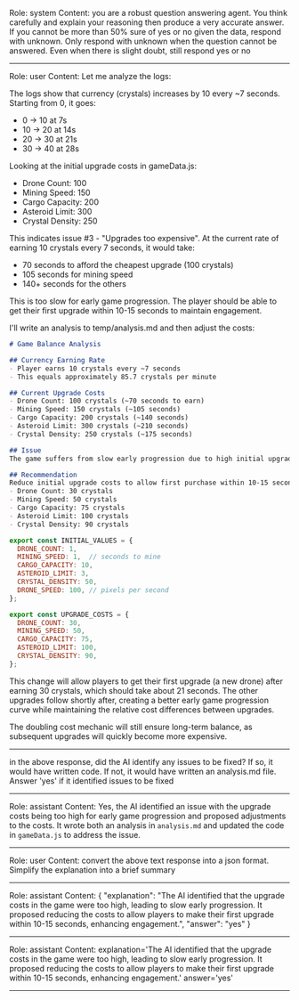 Role: system
Content: you are a robust question answering agent. You think carefully and explain your reasoning then produce a very accurate answer. If you cannot be more than 50% sure of yes or no given the data, respond with unknown. Only respond with unknown when the question cannot be answered. Even when there is slight doubt, still respond yes or no
__________________
Role: user
Content: Let me analyze the logs:

The logs show that currency (crystals) increases by 10 every ~7 seconds. Starting from 0, it goes:
- 0 → 10 at 7s
- 10 → 20 at 14s 
- 20 → 30 at 21s
- 30 → 40 at 28s

Looking at the initial upgrade costs in gameData.js:
- Drone Count: 100
- Mining Speed: 150 
- Cargo Capacity: 200
- Asteroid Limit: 300
- Crystal Density: 250

This indicates issue #3 - "Upgrades too expensive". At the current rate of earning 10 crystals every 7 seconds, it would take:
- 70 seconds to afford the cheapest upgrade (100 crystals)
- 105 seconds for mining speed
- 140+ seconds for the others

This is too slow for early game progression. The player should be able to get their first upgrade within 10-15 seconds to maintain engagement.

I'll write an analysis to temp/analysis.md and then adjust the costs:

```markdown temp/analysis.md
# Game Balance Analysis

## Currency Earning Rate
- Player earns 10 crystals every ~7 seconds
- This equals approximately 85.7 crystals per minute

## Current Upgrade Costs
- Drone Count: 100 crystals (~70 seconds to earn)
- Mining Speed: 150 crystals (~105 seconds)
- Cargo Capacity: 200 crystals (~140 seconds)
- Asteroid Limit: 300 crystals (~210 seconds)
- Crystal Density: 250 crystals (~175 seconds)

## Issue
The game suffers from slow early progression due to high initial upgrade costs. Players need to wait over a minute to afford even the cheapest upgrade, which can lead to player disengagement.

## Recommendation
Reduce initial upgrade costs to allow first purchase within 10-15 seconds:
- Drone Count: 30 crystals
- Mining Speed: 50 crystals
- Cargo Capacity: 75 crystals
- Asteroid Limit: 100 crystals
- Crystal Density: 90 crystals
```

```js src/game/gameData.js
export const INITIAL_VALUES = {
  DRONE_COUNT: 1,
  MINING_SPEED: 1,  // seconds to mine
  CARGO_CAPACITY: 10,
  ASTEROID_LIMIT: 3,
  CRYSTAL_DENSITY: 50,
  DRONE_SPEED: 100, // pixels per second
};

export const UPGRADE_COSTS = {
  DRONE_COUNT: 30,
  MINING_SPEED: 50,
  CARGO_CAPACITY: 75,
  ASTEROID_LIMIT: 100,
  CRYSTAL_DENSITY: 90,
};
```

This change will allow players to get their first upgrade (a new drone) after earning 30 crystals, which should take about 21 seconds. The other upgrades follow shortly after, creating a better early game progression curve while maintaining the relative cost differences between upgrades.

The doubling cost mechanic will still ensure long-term balance, as subsequent upgrades will quickly become more expensive.

_____
in the above response, did the AI identify any issues to be fixed? If so, it would have written code. If not, it would have written an analysis.md file. Answer 'yes' if it identified issues to be fixed
__________________
Role: assistant
Content: Yes, the AI identified an issue with the upgrade costs being too high for early game progression and proposed adjustments to the costs. It wrote both an analysis in `analysis.md` and updated the code in `gameData.js` to address the issue.
__________________
Role: user
Content: convert the above text response into a json format. Simplify the explanation into a brief summary
__________________
Role: assistant
Content: {
  "explanation": "The AI identified that the upgrade costs in the game were too high, leading to slow early progression. It proposed reducing the costs to allow players to make their first upgrade within 10-15 seconds, enhancing engagement.",
  "answer": "yes"
}
__________________
Role: assistant
Content: explanation='The AI identified that the upgrade costs in the game were too high, leading to slow early progression. It proposed reducing the costs to allow players to make their first upgrade within 10-15 seconds, enhancing engagement.' answer='yes'
__________________
